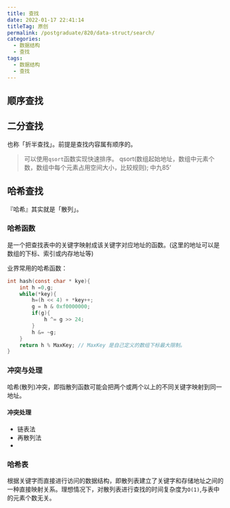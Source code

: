 ```yaml
---
title: 查找
date: 2022-01-17 22:41:14
titleTag: 原创
permalink: /postgraduate/820/data-struct/search/
categories:
  - 数据结构
  - 查找
tags:
  - 数据结构
  - 查找
---
```


<!-- more -->
## 顺序查找
## 二分查找
也称「折半查找」。前提是查找内容属有顺序的。
> 可以使用`qsort`函数实现快速排序。 
  qsort(数组起始地址，数组中元素个数，数组中每个元素占用空间大小，比较规则);  中九85‘
## 哈希查找
『哈希』其实就是「散列」。
### 哈希函数
是一个把查找表中的关键字映射成该关键字对应地址的函数。(这里的地址可以是数组的下标、索引或内存地址等)

业界常用的哈希函数：
```c
int hash(const char * kye){
    int h =0,g;
    while(*key){
        h=(h << 4) + *key++;
        g = h & 0xf0000000;
        if(g){
            h ^= g >> 24;
        }
        h &= ~g;
    }
    return h % MaxKey; // MaxKey 是自己定义的数组下标最大限制。
}
```
### 冲突与处理
哈希(散列)冲突，即指散列函数可能会把两个或两个以上的不同关键字映射到同一地址。

#### 冲突处理
* 链表法
* 再散列法
* 
### 哈希表
根据关键字而直接进行访问的数据结构，即散列表建立了关键字和存储地址之间的一种直接映射关系。理想情况下，对散列表进行查找的时间复杂度为`O(1)`,与表中的元素个数无关。